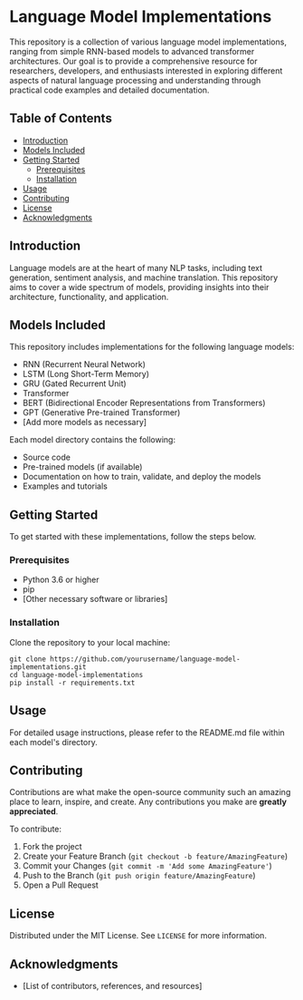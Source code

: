 # Language Model Implementations

This repository is a collection of various language model implementations, ranging from simple RNN-based models to advanced transformer architectures. Our goal is to provide a comprehensive resource for researchers, developers, and enthusiasts interested in exploring different aspects of natural language processing and understanding through practical code examples and detailed documentation.

## Table of Contents

- [Introduction](#introduction)
- [Models Included](#models-included)
- [Getting Started](#getting-started)
  - [Prerequisites](#prerequisites)
  - [Installation](#installation)
- [Usage](#usage)
- [Contributing](#contributing)
- [License](#license)
- [Acknowledgments](#acknowledgments)

## Introduction

Language models are at the heart of many NLP tasks, including text generation, sentiment analysis, and machine translation. This repository aims to cover a wide spectrum of models, providing insights into their architecture, functionality, and application.

## Models Included

This repository includes implementations for the following language models:
- RNN (Recurrent Neural Network)
- LSTM (Long Short-Term Memory)
- GRU (Gated Recurrent Unit)
- Transformer
- BERT (Bidirectional Encoder Representations from Transformers)
- GPT (Generative Pre-trained Transformer)
- [Add more models as necessary]

Each model directory contains the following:
- Source code
- Pre-trained models (if available)
- Documentation on how to train, validate, and deploy the models
- Examples and tutorials

## Getting Started

To get started with these implementations, follow the steps below.

### Prerequisites

- Python 3.6 or higher
- pip
- [Other necessary software or libraries]

### Installation

Clone the repository to your local machine: 
```
git clone https://github.com/yourusername/language-model-implementations.git
cd language-model-implementations
pip install -r requirements.txt
```

## Usage

For detailed usage instructions, please refer to the README.md file within each model's directory.

## Contributing

Contributions are what make the open-source community such an amazing place to learn, inspire, and create. Any contributions you make are **greatly appreciated**.

To contribute:
1. Fork the project
2. Create your Feature Branch (`git checkout -b feature/AmazingFeature`)
3. Commit your Changes (`git commit -m 'Add some AmazingFeature'`)
4. Push to the Branch (`git push origin feature/AmazingFeature`)
5. Open a Pull Request

## License

Distributed under the MIT License. See `LICENSE` for more information.

## Acknowledgments

- [List of contributors, references, and resources]



